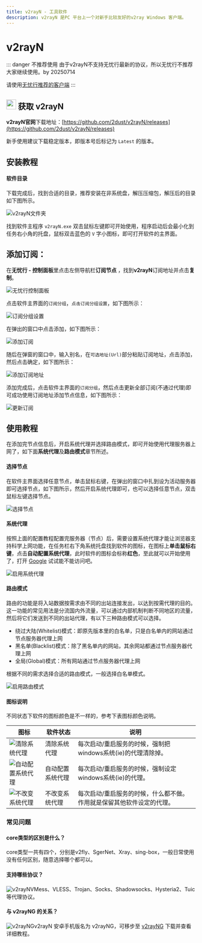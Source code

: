 ```yaml
---
title: v2rayN - 工具软件
description: v2rayN 是PC 平台上一个对新手比较友好的v2ray Windows 客户端。
---
```


# v2rayN

::: danger 不推荐使用
由于v2rayN不支持无忧行最新的协议，所以无忧行不推荐大家继续使用。by 20250714

请使用[无忧行推荐的客户端](/devices/pc-mobile#1关于应该使用什么客户端)
:::

## <img src="/images/image_spaces_2FtaiByLw8cj0IZKJTlaiM_2Fuploads_2F7qSsONFAwi0T78ewIQku_2Fimage_2.png" width="26" height="26" alt="v2rayN图标"> 获取 v2rayN

**v2rayN官网**下载地址：[https://github.com/2dust/v2rayN/releases](https://github.com/2dust/v2rayN/releases)

新手使用建议下载稳定版本，即版本号后标记为 `Latest` 的版本。

## 安装教程

#### 软件目录

下载完成后，找到合适的目录，推荐安装在非系统盘，解压压缩包，解压后的目录如下图所示。

<img src="/images/image_spaces_2FtaiByLw8cj0IZKJTlaiM_2Fuploads_2FJCnIbRW02Nt9hR7tbUM6_2F1706546502-v2rayN-Floder_3.jpg" alt="v2rayN文件夹">

找到软件主程序 `v2rayN.exe` 双击鼠标左键即可开始使用，程序启动后会最小化到任务右小角的托盘，鼠标双击蓝色的 `V` 字小图标，即可打开软件的主界面。

## **添加订阅：**

在**无忧行 - 控制面板**里点击左侧导航栏**订阅节点** ，找到**v2rayN**订阅地址并点击**复制**。

<img src="/images/image_spaces_2FtaiByLw8cj0IZKJTlaiM_2Fuploads_2FDyLv7ygtf5WM9W3yG7zs_2Fimage_1.png" alt="无忧行控制面板">

点击软件主界面的`订阅分组`，`点击订阅分组设置`，如下图所示：

<img src="/images/image_spaces_2FtaiByLw8cj0IZKJTlaiM_2Fuploads_2FbI3ynYxOFBiJyBoHiEaB_2F1706686626-v2rayN-Subscription-Group_2.jpg" alt="订阅分组设置">

在弹出的窗口中点击添加，如下图所示：

<img src="/images/image_spaces_2FtaiByLw8cj0IZKJTlaiM_2Fuploads_2FoftpupjU8cmPHFFG0Ix3_2F1706686733-v2rayN-Subscription-Group-Settings_3.jpg" alt="添加订阅">

随后在弹窗的窗口中，输入别名，在`可选地址(Url)`部分粘贴订阅地址，点击添加，然后点击确定，如下图所示：

<img src="/images/image_spaces_2FtaiByLw8cj0IZKJTlaiM_2Fuploads_2FIUElXpZQESJuNS10100K_2F1706686836-v2rayN-Subscription-Group-Settings-add-Subcription_1.jpg" alt="添加订阅地址">

添加完成后，点击软件主界面的`订阅分组`，然后点击更新全部订阅(不通过代理)即可成功使用订阅地址添加节点信息，如下图所示：

<img src="/images/image_spaces_2FtaiByLw8cj0IZKJTlaiM_2Fuploads_2FP9Dz5MSCGgBZm9CdeXVA_2F1706687443-v2rayN-Subscription-Group-Update-Subscription-without-Proxy_2.jpg" alt="更新订阅">

## 使用教程

在添加完节点信息后，开启系统代理并选择路由模式，即可开始使用代理服务器上网了，如下面**系统代理**及**路由模式**章节所述。

#### 选择节点

在软件主界面选择任意节点，单击鼠标右键，在弹出的窗口中扎到设为活动服务器即可选择节点，如下图所示，然后开启系统代理即可，也可以选择任意节点，双击鼠标左键选择节点。

<img src="/images/image_spaces_2FtaiByLw8cj0IZKJTlaiM_2Fuploads_2FuPiGnlIgKPEkDUipRhw3_2F1707289273-v2rayN-Choose-Node_3.jpg" alt="选择节点">

#### 系统代理

按照上面的配置教程配置完服务器（节点）后，需要设置系统代理才能让浏览器支持科学上网功能，在任务栏右下角系统托盘找到软件的图标，在图标上**单击鼠标右键**，点击**自动配置系统代理**，此时软件的图标会标称**红色**，至此就可以开始使用了，打开 [Google](https://www.google.com/) 试试能不能访问吧。

<img src="/images/image_spaces_2FtaiByLw8cj0IZKJTlaiM_2Fuploads_2FA0Vf9GqfeMmbnnhENII8_2F1706695100-v2rayN-enable-System-Proxy_1.jpg" alt="启用系统代理">

#### 路由模式

路由的功能是将入站数据按需求由不同的出站连接发出，以达到按需代理的目的。这一功能的常见用法是分流国内外流量，可以通过内部机制判断不同地区的流量，然后将它们发送到不同的出站代理，有以下三种路由模式可以选择。

* 绕过大陆(Whitelist)模式：即原先版本里的白名单，只是白名单内的网站通过节点服务器代理上网
* 黑名单(Blacklist)模式：除了黑名单内的网站，其余网站都通过节点服务器代理上网
* 全局(Global)模式：所有网站通过节点服务器代理上网

根据不同的需求选择合适的路由模式，一般选择白名单模式。

<img src="/images/image_spaces_2FtaiByLw8cj0IZKJTlaiM_2Fuploads_2FaYKfbg1ALEl3fpQZmO82_2F1706695132-v2rayN-enable-Router-Mode_2.jpg" alt="启用路由模式">

#### 图标说明

不同状态下软件的图标颜色是不一样的，参考下表图标颜色说明。

| 图标 | 软件状态 | 说明 |
|------|----------|------|
| <img src="/images/image_spaces_2FtaiByLw8cj0IZKJTlaiM_2Fuploads_2FKdVrQZoCQwhREOCayEWl_2F1706696938-v2rayN-Notify-Icon-1-32px_3.jpg" alt="清除系统代理"> | 清除系统代理 | 每次启动/重启服务的时候，强制把windows系统(ie)的代理清除掉。 |
| <img src="/images/image_spaces_2FtaiByLw8cj0IZKJTlaiM_2Fuploads_2Fmuvj47GfgR17S3hUg7js_2F1706696935-v2rayN-Notify-Icon-2-32px_1.jpg" alt="自动配置系统代理"> | 自动配置系统代理 | 每次启动/重启服务的时候，强制设定windows系统(ie)的代理。 |
| <img src="/images/image_spaces_2FtaiByLw8cj0IZKJTlaiM_2Fuploads_2FurrzQD1yNOx0QKSJYQkc_2F1706696937-v2rayN-Notify-Icon-3-32px_2.jpg" alt="不改变系统代理"> | 不改变系统代理 | 每次启动/重启服务的时候，什么都不做。作用就是保留其他软件设定的代理。 |

### 常见问题

#### core类型的区别是什么？

core类型一共有四个，分别是v2fly、SgerNet、Xray、sing-box，一般日常使用没有任何区别，随意选择哪个都可以。

#### 支持哪些协议？

<img src="/images/image_1655215063-favicon-70x70_3.png" alt="v2rayN">VMess、VLESS、Trojan、Socks、Shadowsocks、Hysteria2、Tuic等代理协议。

#### 与 v2rayNG 的关系？

<img src="/images/image_1707374615-v2rayNG-150x150_1.png" alt="v2rayNG">v2rayN 安卓手机版名为 v2rayNG，可移步至 [v2rayNG](/tool/v2rayng) 下载并查看详细教程。

